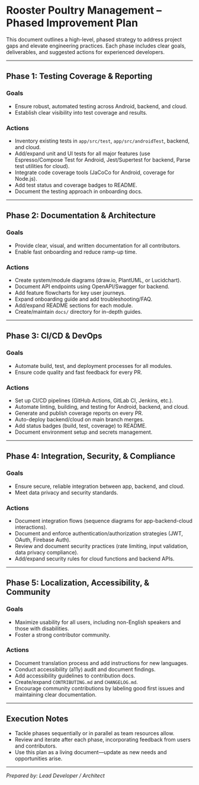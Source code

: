# Rooster Poultry Management – Phased Improvement Plan

This document outlines a high-level, phased strategy to address project gaps and elevate engineering practices. Each phase includes clear goals, deliverables, and suggested actions for experienced developers.

---

## **Phase 1: Testing Coverage & Reporting**

### Goals
- Ensure robust, automated testing across Android, backend, and cloud.
- Establish clear visibility into test coverage and results.

### Actions
- Inventory existing tests in `app/src/test`, `app/src/androidTest`, backend, and cloud.
- Add/expand unit and UI tests for all major features (use Espresso/Compose Test for Android, Jest/Supertest for backend, Parse test utilities for cloud).
- Integrate code coverage tools (JaCoCo for Android, coverage for Node.js).
- Add test status and coverage badges to README.
- Document the testing approach in onboarding docs.

---

## **Phase 2: Documentation & Architecture**

### Goals
- Provide clear, visual, and written documentation for all contributors.
- Enable fast onboarding and reduce ramp-up time.

### Actions
- Create system/module diagrams (draw.io, PlantUML, or Lucidchart).
- Document API endpoints using OpenAPI/Swagger for backend.
- Add feature flowcharts for key user journeys.
- Expand onboarding guide and add troubleshooting/FAQ.
- Add/expand README sections for each module.
- Create/maintain `docs/` directory for in-depth guides.

---

## **Phase 3: CI/CD & DevOps**

### Goals
- Automate build, test, and deployment processes for all modules.
- Ensure code quality and fast feedback for every PR.

### Actions
- Set up CI/CD pipelines (GitHub Actions, GitLab CI, Jenkins, etc.).
- Automate linting, building, and testing for Android, backend, and cloud.
- Generate and publish coverage reports on every PR.
- Auto-deploy backend/cloud on main branch merges.
- Add status badges (build, test, coverage) to README.
- Document environment setup and secrets management.

---

## **Phase 4: Integration, Security, & Compliance**

### Goals
- Ensure secure, reliable integration between app, backend, and cloud.
- Meet data privacy and security standards.

### Actions
- Document integration flows (sequence diagrams for app-backend-cloud interactions).
- Document and enforce authentication/authorization strategies (JWT, OAuth, Firebase Auth).
- Review and document security practices (rate limiting, input validation, data privacy compliance).
- Add/expand security rules for cloud functions and backend APIs.

---

## **Phase 5: Localization, Accessibility, & Community**

### Goals
- Maximize usability for all users, including non-English speakers and those with disabilities.
- Foster a strong contributor community.

### Actions
- Document translation process and add instructions for new languages.
- Conduct accessibility (a11y) audit and document findings.
- Add accessibility guidelines to contribution docs.
- Create/expand `CONTRIBUTING.md` and `CHANGELOG.md`.
- Encourage community contributions by labeling good first issues and maintaining clear documentation.

---

## **Execution Notes**
- Tackle phases sequentially or in parallel as team resources allow.
- Review and iterate after each phase, incorporating feedback from users and contributors.
- Use this plan as a living document—update as new needs and opportunities arise.

---

*Prepared by: Lead Developer / Architect*
